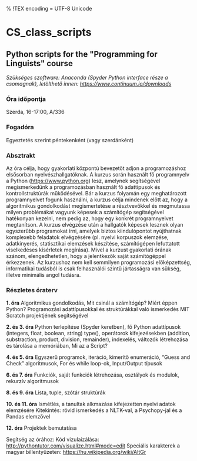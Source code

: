 % !TEX encoding = UTF-8 Unicode
# CS_class_scripts
## Python scripts for the "Programming for Linguists" course

*Szükséges szoftware: Anaconda (Spyder Python interface része a csomagnak), letölthető innen: https://www.continuum.io/downloads*

### Óra időpontja
Szerda, 16-17:00, A/336

### Fogadóra
Egyeztetés szerint péntekenként (vagy szerdánként) 

### Absztrakt
Az óra célja, hogy gyakorlati központú bevezetőt adjon a programozáshoz elsősorban nyelvészhallgatóknak. A kurzus során használt fő programnyelv a Python (https://www.python.org) lesz, amelynek segítségével megismerkedünk a programozásban használt fő adattípusok és kontrollstruktúrák működésével. Bár a kurzus folyamán egy meghatározott programnyelvet fogunk használni, a kurzus célja mindenek előtt az, hogy a algoritmikus gondolkodást megismertetése a résztvevőkkel és megmutassa milyen problémákat vagyunk képesek a számítógép segítségével hatékonyan kezelni, nem pedig az, hogy egy konkrét programnyelvet megtanítson. A kurzus elvégzése után a hallgatók képesek lesznek olyan egyszerűbb programokat írni, amelyek biztos kiindulópontot nyújthatnak komplexebb feladatok elvégzésére (pl. nyelvi korpuszok elemzése, adatkinyerés, statisztikai elemzések készítése, számítógépen lefuttatott viselkedéses kísérletek megírása).Mivel a kurzust gyakorlati órának szánom, elengedhetetlen, hogy a jelentkezők saját számítógéppel érkezzenek. Az kurzushoz nem kell semmilyen programozási előképzettség, informatikai tudásból is csak felhasználói szintű jártasságra van sükség, illetve minimális angol tudásra.### Részletes óraterv**1. óra**Algoritmikus gondolkodás, Mit csinál a számítógép? Miért éppen Python?Programozási adattípusokkal és struktúrákkal való ismerkedés MIT Scratch projektjének segítségével**2. és 3. óra**Python terlepítése (Spyder keretben), fő Python adattípusok (integers, float, boolean, string) type(), operátorok kifejezésekben (addition, substraction, product, division, remainder), indexelés, változók létrehozása és tárolása a memóriában, Mi az a Script?**4. és 5. óra**Egyszerű programok, iteráció, kimerítő enumeráció, “Guess and Check” algoritmusok, For és while loop-ok, Input/Output típusok**6. és 7. óra**Funkciók, saját funkciók létrehozása, osztályok és modulok, rekurzív algoritmusok**8. és 9. óra**Lista, tuple, szótár struktúrák**10. és 11. óra**Ismétlés, a tanultak alkmazása kifejezetten nyelvi adatok elemzéséreKitekintés: rövid ismerkedés a NLTK-val, a Psychopy-jal és a Pandas elemzővel**12. óra**Projektek bemutatásaSegítség az órához:Kód vizulaizálása: http://pythontutor.com/visualize.html#mode=editSpeciális karakterek a magyar billentyűzeten: https://hu.wikipedia.org/wiki/AltGr
